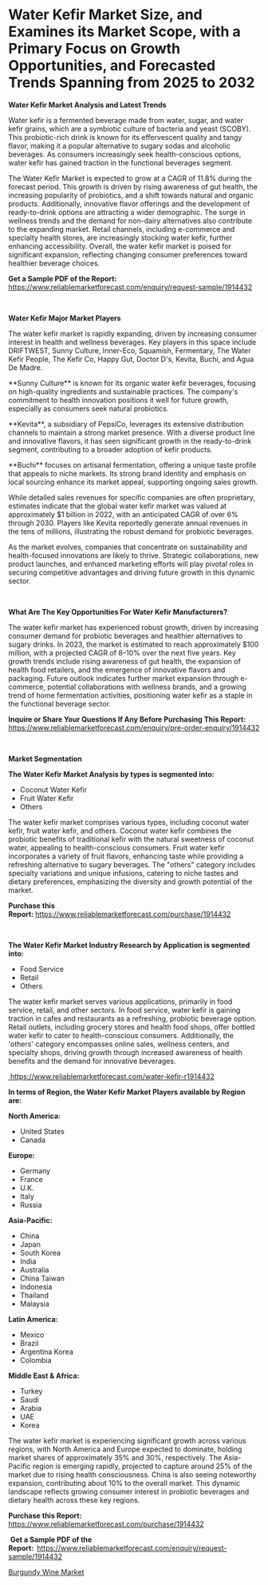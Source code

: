 <p><h1>Water Kefir Market Size, and Examines its Market Scope, with a Primary Focus on Growth Opportunities, and Forecasted Trends Spanning from 2025 to 2032</h1></p><p><strong>Water Kefir Market Analysis and Latest Trends</strong></p>
<p><p>Water kefir is a fermented beverage made from water, sugar, and water kefir grains, which are a symbiotic culture of bacteria and yeast (SCOBY). This probiotic-rich drink is known for its effervescent quality and tangy flavor, making it a popular alternative to sugary sodas and alcoholic beverages. As consumers increasingly seek health-conscious options, water kefir has gained traction in the functional beverages segment.</p><p>The Water Kefir Market is expected to grow at a CAGR of 11.8% during the forecast period. This growth is driven by rising awareness of gut health, the increasing popularity of probiotics, and a shift towards natural and organic products. Additionally, innovative flavor offerings and the development of ready-to-drink options are attracting a wider demographic. The surge in wellness trends and the demand for non-dairy alternatives also contribute to the expanding market. Retail channels, including e-commerce and specialty health stores, are increasingly stocking water kefir, further enhancing accessibility. Overall, the water kefir market is poised for significant expansion, reflecting changing consumer preferences toward healthier beverage choices.</p></p>
<p><strong>Get a Sample PDF of the Report:&nbsp;</strong> <a href="https://www.reliablemarketforecast.com/enquiry/request-sample/1914432?utm_campaign=1097&utm_medium=2&utm_source=Github&utm_content=ia&utm_term=14022025&utm_id=water-kefir">https://www.reliablemarketforecast.com/enquiry/request-sample/1914432</a></p>
<p>&nbsp;</p>
<p><strong>Water Kefir Major Market Players</strong></p>
<p><p>The water kefir market is rapidly expanding, driven by increasing consumer interest in health and wellness beverages. Key players in this space include DRIFTWEST, Sunny Culture, Inner-Eco, Squamish, Fermentary, The Water Kefir People, The Kefir Co, Happy Gut, Doctor D's, Kevita, Buchi, and Agua De Madre.</p><p>**Sunny Culture** is known for its organic water kefir beverages, focusing on high-quality ingredients and sustainable practices. The company's commitment to health innovation positions it well for future growth, especially as consumers seek natural probiotics.</p><p>**Kevita**, a subsidiary of PepsiCo, leverages its extensive distribution channels to maintain a strong market presence. With a diverse product line and innovative flavors, it has seen significant growth in the ready-to-drink segment, contributing to a broader adoption of kefir products.</p><p>**Buchi** focuses on artisanal fermentation, offering a unique taste profile that appeals to niche markets. Its strong brand identity and emphasis on local sourcing enhance its market appeal, supporting ongoing sales growth.</p><p>While detailed sales revenues for specific companies are often proprietary, estimates indicate that the global water kefir market was valued at approximately $1 billion in 2022, with an anticipated CAGR of over 6% through 2030. Players like Kevita reportedly generate annual revenues in the tens of millions, illustrating the robust demand for probiotic beverages.</p><p>As the market evolves, companies that concentrate on sustainability and health-focused innovations are likely to thrive. Strategic collaborations, new product launches, and enhanced marketing efforts will play pivotal roles in securing competitive advantages and driving future growth in this dynamic sector.</p></p>
<p>&nbsp;</p>
<p><strong>What Are The Key Opportunities For Water Kefir Manufacturers?</strong></p>
<p><p>The water kefir market has experienced robust growth, driven by increasing consumer demand for probiotic beverages and healthier alternatives to sugary drinks. In 2023, the market is estimated to reach approximately $100 million, with a projected CAGR of 8–10% over the next five years. Key growth trends include rising awareness of gut health, the expansion of health food retailers, and the emergence of innovative flavors and packaging. Future outlook indicates further market expansion through e-commerce, potential collaborations with wellness brands, and a growing trend of home fermentation activities, positioning water kefir as a staple in the functional beverage sector.</p></p>
<p><strong>Inquire or Share Your Questions If Any Before Purchasing This Report:</strong> <a href="https://www.reliablemarketforecast.com/enquiry/pre-order-enquiry/1914432?utm_campaign=1097&utm_medium=2&utm_source=Github&utm_content=ia&utm_term=14022025&utm_id=water-kefir">https://www.reliablemarketforecast.com/enquiry/pre-order-enquiry/1914432</a></p>
<p>&nbsp;</p>
<p><strong>Market Segmentation</strong></p>
<p><strong>The Water Kefir Market Analysis by types is segmented into:</strong></p>
<p><ul><li>Coconut Water Kefir</li><li>Fruit Water Kefir</li><li>Others</li></ul></p>
<p><p>The water kefir market comprises various types, including coconut water kefir, fruit water kefir, and others. Coconut water kefir combines the probiotic benefits of traditional kefir with the natural sweetness of coconut water, appealing to health-conscious consumers. Fruit water kefir incorporates a variety of fruit flavors, enhancing taste while providing a refreshing alternative to sugary beverages. The "others" category includes specialty variations and unique infusions, catering to niche tastes and dietary preferences, emphasizing the diversity and growth potential of the market.</p></p>
<p><strong>Purchase this Report:&nbsp;</strong><a href="https://www.reliablemarketforecast.com/purchase/1914432?utm_campaign=1097&utm_medium=2&utm_source=Github&utm_content=ia&utm_term=14022025&utm_id=water-kefir">https://www.reliablemarketforecast.com/purchase/1914432</a></p>
<p>&nbsp;</p>
<p><strong>The Water Kefir Market Industry Research by Application is segmented into:</strong></p>
<p><ul><li>Food Service</li><li>Retail</li><li>Others</li></ul></p>
<p><p>The water kefir market serves various applications, primarily in food service, retail, and other sectors. In food service, water kefir is gaining traction in cafes and restaurants as a refreshing, probiotic beverage option. Retail outlets, including grocery stores and health food shops, offer bottled water kefir to cater to health-conscious consumers. Additionally, the 'others' category encompasses online sales, wellness centers, and specialty shops, driving growth through increased awareness of health benefits and the demand for innovative beverages.</p></p>
<p><a href="https://www.reliablemarketforecast.com/water-kefir-r1914432?utm_campaign=1097&utm_medium=2&utm_source=Github&utm_content=ia&utm_term=14022025&utm_id=water-kefir">&nbsp;https://www.reliablemarketforecast.com/water-kefir-r1914432</a></p>
<p><strong>In terms of Region, the Water Kefir Market Players available by Region are:</strong></p>
<p>
    <p> <strong> North America: </strong>
        <ul>
            <li>United States</li>
            <li>Canada</li>
        </ul>
        </p> 
    <p> <strong> Europe: </strong>
        <ul>
            <li>Germany</li>
            <li>France</li>
            <li>U.K.</li>
            <li>Italy</li>
            <li>Russia</li>
        </ul>
        </p> 
    <p> <strong> Asia-Pacific: </strong>
        <ul>
            <li>China</li>
            <li>Japan</li>
            <li>South Korea</li>
            <li>India</li>
            <li>Australia</li>
            <li>China Taiwan</li>
            <li>Indonesia</li>
            <li>Thailand</li>
            <li>Malaysia</li>
        </ul>
        </p> 
    <p> <strong> Latin America: </strong>
        <ul>
            <li>Mexico</li>
            <li>Brazil</li>
            <li>Argentina Korea</li>
            <li>Colombia</li>
        </ul>
        </p> 
    <p> <strong> Middle East & Africa: </strong>
        <ul>
            <li>Turkey</li>
            <li>Saudi</li>
            <li>Arabia</li>
            <li>UAE</li>
            <li>Korea</li>
        </ul>
    </p>
    </p>
<p><p>The water kefir market is experiencing significant growth across various regions, with North America and Europe expected to dominate, holding market shares of approximately 35% and 30%, respectively. The Asia-Pacific region is emerging rapidly, projected to capture around 25% of the market due to rising health consciousness. China is also seeing noteworthy expansion, contributing about 10% to the overall market. This dynamic landscape reflects growing consumer interest in probiotic beverages and dietary health across these key regions.</p></p>
<p><strong>Purchase this Report: </strong><a href="https://www.reliablemarketforecast.com/purchase/1914432?utm_campaign=1097&utm_medium=2&utm_source=Github&utm_content=ia&utm_term=14022025&utm_id=water-kefir">https://www.reliablemarketforecast.com/purchase/1914432</a></p>
<p>&nbsp;<strong>Get a Sample PDF of the Report:&nbsp;&nbsp;</strong><a href="https://www.reliablemarketforecast.com/enquiry/request-sample/1914432?utm_campaign=1097&utm_medium=2&utm_source=Github&utm_content=ia&utm_term=14022025&utm_id=water-kefir">https://www.reliablemarketforecast.com/enquiry/request-sample/1914432</a></p>
<p><strong></strong></p>
<p><p><a href="https://github.com/castoriffic/Market-Research-Report-List-5/blob/main/burgundy-wine-market.md?utm_campaign=1097&utm_medium=2&utm_source=Github&utm_content=ia&utm_term=14022025&utm_id=water-kefir">Burgundy Wine Market</a></p></p>